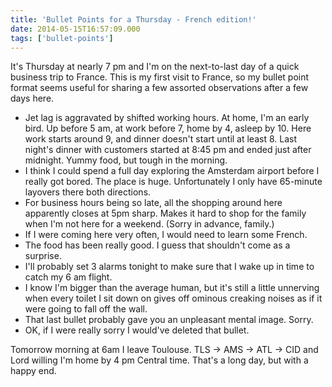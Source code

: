 ```yaml
---
title: 'Bullet Points for a Thursday - French edition!'
date: 2014-05-15T16:57:09.000
tags: ['bullet-points']
---
```


It's Thursday at nearly 7 pm and I'm on the next-to-last day of a quick business trip to France. This is my first visit to France, so my bullet point format seems useful for sharing a few assorted observations after a few days here.

- Jet lag is aggravated by shifted working hours. At home, I'm an early bird. Up before 5 am, at work before 7, home by 4, asleep by 10. Here work starts around 9, and dinner doesn't start until at least 8. Last night's dinner with customers started at 8:45 pm and ended just after midnight. Yummy food, but tough in the morning.
- I think I could spend a full day exploring the Amsterdam airport before I really got bored. The place is huge. Unfortunately I only have 65-minute layovers there both directions.
- For business hours being so late, all the shopping around here apparently closes at 5pm sharp. Makes it hard to shop for the family when I'm not here for a weekend. (Sorry in advance, family.)
- If I were coming here very often, I would need to learn some French.
- The food has been really good. I guess that shouldn't come as a surprise.
- I'll probably set 3 alarms tonight to make sure that I wake up in time to catch my 6 am flight.
- I know I'm bigger than the average human, but it's still a little unnerving when every toilet I sit down on gives off ominous creaking noises as if it were going to fall off the wall.
- That last bullet probably gave you an unpleasant mental image. Sorry.
- OK, if I were really sorry I would've deleted that bullet.

Tomorrow morning at 6am I leave Toulouse. TLS -> AMS -> ATL -> CID and Lord willing I'm home by 4 pm Central time. That's a long day, but with a happy end.
